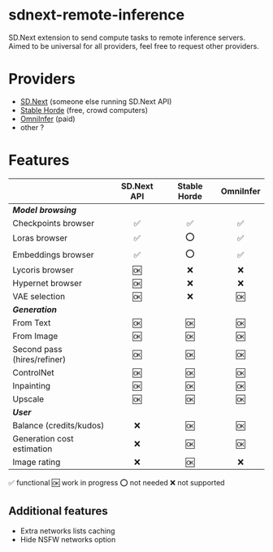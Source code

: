 # sdnext-remote-inference
SD.Next extension to send compute tasks to remote inference servers.
Aimed to be universal for all providers, feel free to request other providers.

# Providers
- [SD.Next](https://github.com/vladmandic/automatic) (someone else running SD.Next API)
- [Stable Horde](https://stablehorde.net/) (free, crowd computers)
- [OmniInfer](https://www.omniinfer.io/) (paid)
- other ?

# Features
|                             | SD.Next API | Stable Horde | OmniInfer |
|-----------------------------|:-----------:|:-----------:|:----------:|
| ***Model browsing***        |             |              |            |
| Checkpoints browser         |      ✅      |      ✅      |     ✅     |
| Loras browser               |      ✅      |      ⭕      |     ✅     |
| Embeddings browser          |      ✅      |      ⭕      |     ✅     |
| Lycoris browser             |      🆗      |      ❌      |     ❌     |
| Hypernet browser            |      🆗      |      ❌      |     ❌     |
| VAE selection               |      🆗      |      ❌      |     🆗     |
| ***Generation***            |             |              |            |
| From Text                   |      🆗      |      🆗      |     🆗     |
| From Image                  |      🆗      |      🆗      |     🆗     |
| Second pass (hires/refiner) |      🆗      |      🆗      |     🆗     |
| ControlNet                  |      🆗      |      🆗      |     🆗     |
| Inpainting                  |      🆗      |      🆗      |     🆗     |
| Upscale                     |      🆗      |      🆗      |     🆗     |
| ***User***                  |             |              |            |
| Balance (credits/kudos)     |      ❌      |      🆗      |     🆗     |
| Generation cost estimation  |      ❌      |      🆗      |     🆗     |
| Image rating                |      ❌      |      🆗      |     ❌     |

✅ functional
🆗 work in progress
⭕ not needed
❌ not supported

## Additional features
- Extra networks lists caching
- Hide NSFW networks option

